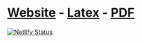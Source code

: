 # [Website](https://thesis-master.netlify.app/) - [Latex](https://www.overleaf.com/read/vnvqvmtqgnjc#6bc5a4) - [PDF](https://docs.google.com/viewer?url=https://raw.githubusercontent.com/TIT8/Master_Thesis_output/master/Master_Thesis.pdf)

[![Netlify Status](https://api.netlify.com/api/v1/badges/ceef32db-c247-428e-886d-c245b18223b3/deploy-status)](https://app.netlify.com/sites/thesis-master/deploys)
